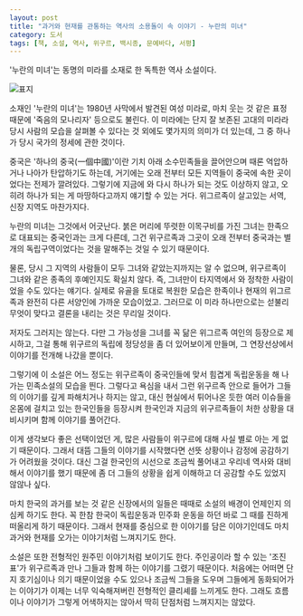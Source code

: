 ```yaml
---
layout: post
title: "과거와 현재를 관통하는 역사의 소용돌이 속 이야기 - 누란의 미녀"
category: 도서
tags: [책, 소설, 역사, 위구르, 백시종, 문예바다, 서평]
---
```


'누란의 미녀'는
동명의 미라를 소재로 한 독특한 역사 소설이다.

![표지](https://lh3.googleusercontent.com/Jncbowln53vx7L_sTEW3v08lGKG72eZPCb0PgtmHIK_gZbIc0s9htpAe9alDWBzCmEhHjR1pApOY7w=s480)

소재인 '누란의 미녀'는
1980년 사막에서 발견된 여성 미라로,
마치 웃는 것 같은 표정 때문에 '죽음의 모나리자' 등으로도 불린다.
이 미라에는 단지 잘 보존된 고대의 미라라 당시 사람의 모습을 살펴볼 수 있다는 것 외에도 몇가지의 의미가 더 있는데,
그 중 하나가 당시 국가의 정세에 관한 것이다.

중국은 '하나의 중국(一個中國)'이란 기치 아래
소수민족들을 끌어안으며 때론 억압하거나 나아가 탄압하기도 하는데,
거기에는 오래 전부터 모든 지역들이 중국에 속한 곳이었다는 전제가 깔려있다.
그렇기에 지금에 와 다시 하나가 되는 것도 이상하지 않고,
오히려 하나가 되는 게 마땅하다고까지 얘기할 수 있는 거다.
위그르족이 살고있는 서역, 신장 지역도 마찬가지다.

누란의 미녀는 그것에서 어긋난다.
붉은 머리에 뚜렷한 이목구비를 가진 그녀는 한족으로 대표되는 중국인과는 크게 다른데,
그건 위구르족과 그곳이 오래 전부터 중국과는 별개의 독립구역이었다는 것을 말해주는 것일 수 있기 때문이다.

물론, 당시 그 지역의 사람들이 모두 그녀와 같았는지까지는 알 수 없으며,
위구르족이 그녀와 같은 종족의 후예인지도 확실치 않다.
즉, 그녀만이 타지역에서 와 정착한 사람이었을 수도 있다는 얘기다.
실제로 유골을 토대로 복원한 모습은 한족이나 현재의 위그르족과 완전히 다른 서양인에 가까운 모습이었고.
그러므로 이 미라 하나만으로는 섣불리 무엇이 맞다고 결론을 내리는 것은 무리일 것이다.

저자도 그러지는 않는다.
다만 그 가능성을 그녀를 꼭 닮은 위그르족 여인의 등장으로 제시하고,
그걸 통해 위구르의 독립에 정당성을 좀 더 있어보이게 만들며,
그 연장선상에서 이야기를 전개해 나갔을 뿐이다.

그렇기에 이 소설은 어느 정도는 위구르족이 중국인들에 맞서 힘겹게 독립운동을 해 나가는 민족소설의 모습을 띈다.
그렇다고 욕심을 내서 그런 위구르족 안으로 들어가 그들의 이야기를 깊게 파해치거나 하지는 않고,
대신 현실에서 튀어나온 듯한 여러 이슈들을 온몸에 걸치고 있는 한국인들을 등장시켜
한국인과 지금의 위구르족들이 처한 상황을 대비시키며 함께 이야기를 풀어간다.

이게 생각보다 좋은 선택이었던 게,
많은 사람들이 위구르에 대해 사실 별로 아는 게 없기 때문이다.
그래서 대뜸 그들의 이야기를 시작했다면 선뜻 상황이나 감정에 공감하기가 어려웠을 것이다.
대신 그걸 한국인의 시선으로 조금씩 풀어내고
우리네 역사와 대비해서 이야기를 했기 때문에
좀 더 그들의 상황을 쉽게 이해하고 더 공감할 수도 있었지 않않나 싶다.

마치 한국의 과거를 보는 것 같은 신장에서의 일들은 때때로 소설의 배경이 언제인지 의심케 하기도 한다.
꼭 한참 한국이 독립운동과 민주화 운동을 하던 바로 그 때를 진하게 떠올리게 하기 때문이다.
그래서 현재를 중심으로 한 이야기를 담은 이야기인데도
마치 과거와 현재를 오가는 이야기처럼 느껴지기도 한다.

소설은 또한 전형적인 원주민 이야기처럼 보이기도 한다.
주인공이라 할 수 있는 '조진표'가 위구르족과 만나 그들과 함께 하는 이야기를 그렸기 때문이다.
처음에는 어떠면 단지 호기심이나 의기 때문이었을 수도 있으나
조금씩 그들을 도우며 그들에게 동화되어가는 이야기가
이제는 너무 익숙해져버린 전형적인 클리셰를 느끼게도 한다.
그래도 흐름이나 이야기가 그렇게 어색하지는 않아서 딱히 단점처럼 느껴지지는 않았다.
